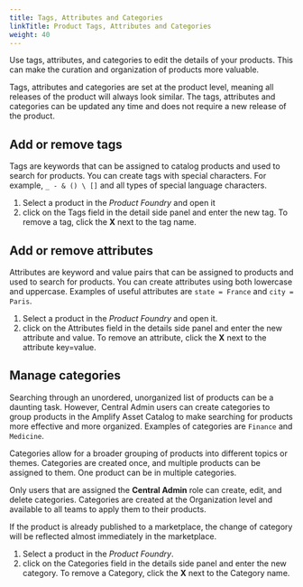 ```yaml
---
title: Tags, Attributes and Categories
linkTitle: Product Tags, Attributes and Categories
weight: 40
---
```


Use tags, attributes, and categories to edit the details of your products. This can make the curation and organization of products more valuable.

Tags, attributes and categories are set at the product level, meaning all releases of the product will always look similar. The tags, attributes and categories can be updated any time and does not require a new release of the product.

## Add or remove tags

Tags are keywords that can be assigned to catalog products and used to search for products. You can create tags with special characters. For example, `_ - & () \ []` and all types of special language characters.

1. Select a product in the *Product Foundry* and open it
2. click on the Tags field in the detail side panel and enter the new tag. To remove a tag, click the **X** next to the tag name.

## Add or remove attributes

Attributes are keyword and value pairs that can be assigned to products and used to search for products. You can create attributes using both lowercase and uppercase. Examples of useful attributes are `state = France` and `city = Paris`.

1. Select a product in the *Product Foundry* and open it.
2. click on the Attributes field in the details side panel and enter the new attribute and value. To remove an attribute, click the **X** next to the attribute key=value.

## Manage categories

Searching through an unordered, unorganized list of products can be a daunting task. However, Central Admin users can create categories to group products in the Amplify Asset Catalog to make searching for products more effective and more organized. Examples of categories are `Finance` and `Medicine`.

Categories allow for a broader grouping of products into different topics or themes. Categories are created once, and multiple products can be assigned to them. One product can be in multiple categories.

Only users that are assigned the **Central Admin** role can create, edit, and delete categories. Categories are created at the Organization level and available to all teams to apply them to their products.

If the product is already published to a marketplace, the change of category will be reflected almost immediately in the marketplace.

1. Select a product in the *Product Foundry*.
2. click on the Categories field in the details side panel and enter the new category. To remove a Category, click the **X** next to the Category name.